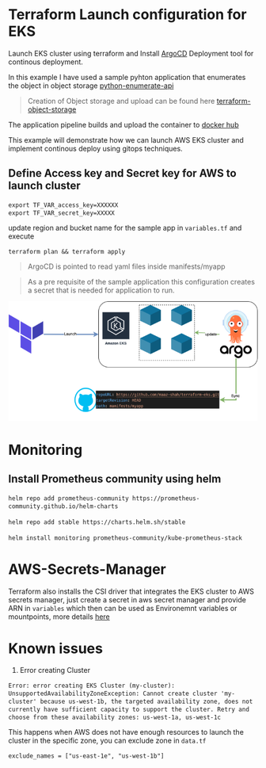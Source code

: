 # Terraform Launch configuration for EKS
Launch EKS cluster using terraform and Install [ArgoCD](https://argo-cd.readthedocs.io/en/stable/) Deployment tool for continous deployment.

In this example I have used a sample pyhton application that enumerates the object in object storage [python-enumerate-api](https://github.com/maaz-shah/python-enumerate-api)

> Creation of Object storage and upload can be found here [terraform-object-storage](https://github.com/maaz-shah/terraform-object-storage)

The application pipeline builds and upload the container to [docker hub](https://hub.docker.com/repository/docker/mazishah/python-enumrate-api) 

This example will demonstrate how we can launch AWS EKS cluster and implement continous deploy using gitops techniques.

## Define Access key and Secret key for AWS to launch cluster
```
export TF_VAR_access_key=XXXXXX
export TF_VAR_secret_key=XXXXX
```
update region and bucket name for the sample app in `variables.tf` and execute
```
terraform plan && terraform apply
```

>ArgoCD is pointed to read yaml files inside manifests/myapp

>As a pre requisite of the sample application this configuration creates a secret that is needed for application to run.

![Visual](./visual.png)

# Monitoring

## Install Prometheus community using helm
```
helm repo add prometheus-community https://prometheus-community.github.io/helm-charts

helm repo add stable https://charts.helm.sh/stable

helm install monitoring prometheus-community/kube-prometheus-stack
```
# AWS-Secrets-Manager
Terraform also installs the CSI driver that integrates the EKS cluster to AWS secrets manager, just create a secret in aws secret manager and provide ARN in `variables` which then can be used as Environemnt variables or mountpoints, more details [here](https://docs.aws.amazon.com/secretsmanager/latest/userguide/integrating_csi_driver.html)

# Known issues
1. Error creating Cluster
```
Error: error creating EKS Cluster (my-cluster): UnsupportedAvailabilityZoneException: Cannot create cluster 'my-cluster' because us-west-1b, the targeted availability zone, does not currently have sufficient capacity to support the cluster. Retry and choose from these availability zones: us-west-1a, us-west-1c
```
This happens when AWS does not have enough resources to launch the cluster in the specific zone, you can exclude zone in `data.tf` 
```
exclude_names = ["us-east-1e", "us-west-1b"]
```
